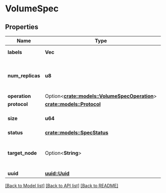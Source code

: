 # VolumeSpec

## Properties

Name | Type | Description | Notes
------------ | ------------- | ------------- | -------------
**labels** | **Vec<String>** | Volume labels. | 
**num_replicas** | **u8** | Number of children the volume should have. | 
**operation** | Option<[**crate::models::VolumeSpecOperation**](VolumeSpec_operation.md)> |  | [optional]
**protocol** | [**crate::models::Protocol**](Protocol.md) |  | 
**size** | **u64** | Size that the volume should be. | 
**status** | [**crate::models::SpecStatus**](SpecStatus.md) |  | 
**target_node** | Option<**String**> | The node where front-end IO will be sent to | [optional]
**uuid** | [**uuid::Uuid**](uuid::Uuid.md) | Volume Id | 

[[Back to Model list]](../README.md#documentation-for-models) [[Back to API list]](../README.md#documentation-for-api-endpoints) [[Back to README]](../README.md)


